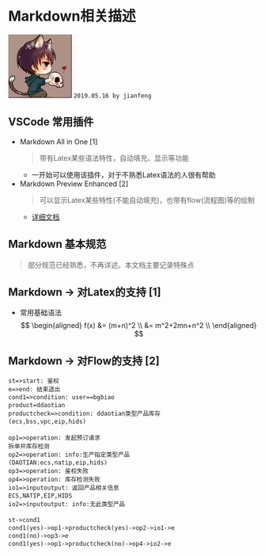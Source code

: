 # Markdown相关描述
![Logo](../../apaki.jpg)
`2019.05.16 by jianfeng`

## VSCode 常用插件
- Markdown All in One [1]
    > 带有Latex某些语法特性，自动填充、显示等功能
    - 一开始可以使用该插件，对于不熟悉Latex语法的人很有帮助
- Markdown Preview Enhanced [2]
    > 可以显示Latex某些特性(不能自动填充)，也带有flow(流程图)等的绘制
    - [详细文档](https://shd101wyy.github.io/markdown-preview-enhanced/#/zh-cn/)

## Markdown 基本规范
> 部分规范已经熟悉，不再详述。本文档主要记录特殊点


## Markdown -> 对Latex的支持 [1]
- 常用基础语法
$$  
\begin{aligned}  
f(x) &= (m+n)^2 \\  
&= m^2+2mn+n^2 \\  
\end{aligned}  
$$


## Markdown -> 对Flow的支持 [2]
```flow
st=>start: 鉴权
e=>end: 结束退出
cond1=>condition: user==bgbiao
product=ddaotian
productcheck=>condition: ddaotian类型产品库存
(ecs,bss,vpc,eip,hids)

op1=>operation: 发起预订请求
拆单并库存检测
op2=>operation: info:生产指定类型产品
(DAOTIAN:ecs,natip,eip,hids)
op3=>operation: 鉴权失败
op4=>operation: 库存检测失败
io1=>inputoutput: 返回产品相关信息
ECS,NATIP,EIP,HIDS
io2=>inputoutput: info:无此类型产品

st->cond1
cond1(yes)->op1->productcheck(yes)->op2->io1->e
cond1(no)->op3->e
cond1(yes)->op1->productcheck(no)->op4->io2->e
```
